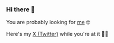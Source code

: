 ### Hi there 👋
You are probably looking for [me](https://github.com/luqmanoop) 🤓

Here's my [X (Twitter)](https://x.com/luqmanoop) while you're at it ✌🏽

<!--
**codeshifu/codeshifu** is a ✨ _special_ ✨ repository because its `README.md` (this file) appears on your GitHub profile.

Here are some ideas to get you started:

- 🔭 I’m currently working on ...
- 🌱 I’m currently learning ...
- 👯 I’m looking to collaborate on ...
- 🤔 I’m looking for help with ...
- 💬 Ask me about ...
- 📫 How to reach me: ...
- 😄 Pronouns: ...
- ⚡ Fun fact: ...
-->
